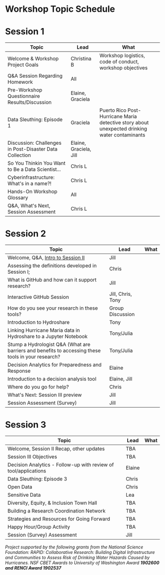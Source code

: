# Workshop Topic Schedule

# Session 1

Topic | Lead | What
------|------|------
Welcome & Workshop Project Goals | Christina B | Workshop logistics, code of conduct, workshop objectives	
Q&A Session Regarding Homework	| All | 
Pre-Workshop Questionnaire Results/Discussion | Elaine, Graciela | 
Data Sleuthing: Episode 1 | Graciela | Puerto Rico Post-Hurricane Maria detective story about unexpected drinking water contaminants
Discussion: Challenges in Post-Disaster Data Collection	| Elaine, Graciela, Jill |
So You Thinkin You Want to Be a Data Scientist... | Chris L |
Cyberinfrastructure: What's in a name?! | Chris L |
Hands-On Workshop Glossary | All |
Q&A, What's Next, Session Assessment | Chris L |


# Session 2

Topic | Lead | What
------|------|------
Welcome, Q&A, [Intro to Session II](https://rapid-research.github.io/nc_pr_virtual_workshop/modules/sessionII_goals.html) | Jill |
Assessing the definitions developed in Session I;  | Chris | 
What is GitHub and how can it support research? | Jill | 
Interactive GitHub Session | Jill, Chris, Tony | 
How do you see your research in these tools? | Group Discussion | 
Introduction to Hydroshare | Tony  |
Linking Hurricane Maria data in Hydroshare to a Jupyter Notebook | Tony/Julia | 
Stump a Hydrologist Q&A (What are barriers and benefits to accessing these tools in your research? | Tony/Julia |
Decision Analytics for Preparedness and Response | Elaine |
Introduction to a decision analysis tool | Elaine, Jill | 
Where do you go for help? | Chris |
What's Next: Session III preview | Jill | 
Session Assessment (Survey) | Jill | 


# Session 3

Topic | Lead | What
------|------|------
Welcome, Session II Recap, other updates | TBA |
Session III Objectives | TBA |
Decision Analytics - Follow-up with review of tool/applications | Elaine |
Data Sleuthing: Episode 3 | Chris |
Open Data | Chris |
Sensitive Data | Lea |
Diversity, Equity, & Inclusion Town Hall | TBA
Building a Research Coordination Network | TBA
Strategies and Resources for Going Forward | TBA
Happy Hour/Group Activity | TBA
Session (Survey) Assessment | Jill 


*Project supported by the following grants from the National Science Foundation: RAPID: Collaborative Research: Building Digital Infrastructure and Communities to Assess Risk of Drinking Water Hazards Caused by Hurricanes. NSF CBET Awards to University of Washington Award __1902600 and RENCI Award 1902537__*
